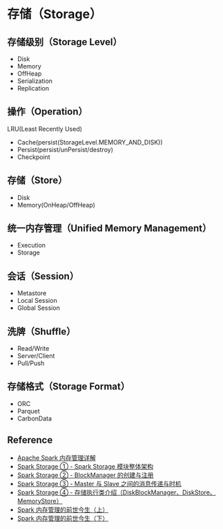 # 存储（Storage）

## 存储级别（Storage Level）

* Disk
* Memory
* OffHeap
* Serialization
* Replication

## 操作（Operation）

LRU(Least Recently Used)

* Cache(persist(StorageLevel.MEMORY_AND_DISK))
* Persist(persist/unPersist/destroy)
* Checkpoint

## 存储（Store）

* Disk
* Memory(OnHeap/OffHeap)

## 统一内存管理（Unified Memory Management）

* Execution
* Storage

## 会话（Session）

* Metastore
* Local Session
* Global Session

## 洗牌（Shuffle）

* Read/Write
* Server/Client
* Pull/Push

## 存储格式（Storage Format）

* ORC
* Parquet
* CarbonData

## Reference

- [Apache Spark 内存管理详解](https://www.ibm.com/developerworks/cn/analytics/library/ba-cn-apache-spark-memory-management/)
- [Spark Storage ① - Spark Storage 模块整体架构](https://www.jianshu.com/p/730eed6a98d2)
- [Spark Storage ② - BlockManager 的创建与注册](https://www.jianshu.com/p/356db9726d04)
- [Spark Storage ③ - Master 与 Slave 之间的消息传递与时机](https://www.jianshu.com/p/7a7ff2c19635)
- [Spark Storage ④ - 存储执行类介绍（DiskBlockManager、DiskStore、MemoryStore）](https://www.jianshu.com/p/19e36d0781b5)
- [Spark 内存管理的前世今生（上）](https://www.jianshu.com/p/999ef21dffe8)
- [Spark 内存管理的前世今生（下）](https://www.jianshu.com/p/211505ae3fb3)